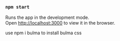 ### `npm start`

Runs the app in the development mode.\
Open [http://localhost:3000](http://localhost:3000) to view it in the browser.

use npm i bulma to install bulma css
